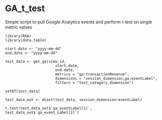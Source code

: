# GA_t_test
Simple script to pull Google Analytics events and perform t-test on single metric values


```
library(RGA)
library(data.table)

start.date <- "yyyy-mm-dd"
end.date <- "yyyy-mm-dd"

test_data <- get_ga(view_id,
                       start.date,
                       end.date,
                       metrics = "ga:transactionRevenue",
                       dimensions = "session_dimension,ga:eventLabel",
                       filters = "test_category_dimension")

setDT(test_data)

test_data_out <- dcast(test_data, session_dimension~eventLabel)

t.test(test_data_out$`ga_eventLabel[1]`, test_data_out$`ga_event_Label[2]`)
```
